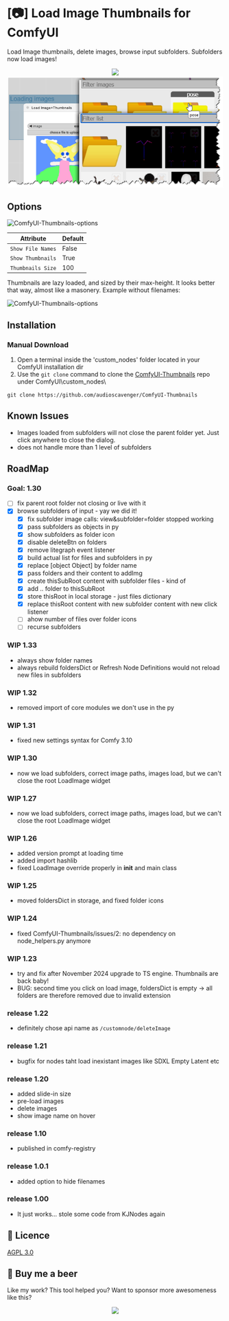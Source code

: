 # [📷] Load Image Thumbnails for ComfyUI
Load Image thumbnails, delete images, browse input subfolders. Subfolders now load images!

<p align="center">
 <img src="assets/ComfyUI-Thumbnails-featured-meme.webp" />
 <img src="assets/ComfyUI-Thumbnails-1.27.png" />
</p>

## Options

![ComfyUI-Thumbnails-options](/assets/ComfyUI-Thumbnails-options.webp)

| Attribute | Default |
| --- | --- |
| `Show File Names` | False |
| `Show Thumbnails` | True |
| `Thumbnails Size` | 100 |

Thumbnails are lazy loaded, and sized by their max-height. It looks better that way, almost like a masonery. Example without filenames:

![ComfyUI-Thumbnails-options](/assets/ComfyUI-Thumbnails-search-without-filenames.webp)


## Installation
### Manual Download
1. Open a terminal inside the 'custom_nodes' folder located in your ComfyUI installation dir
2. Use the `git clone` command to clone the [ComfyUI-Thumbnails](https://github.com/audioscavenger/ComfyUI-Thumbnails) repo under ComfyUI\custom_nodes\
```
git clone https://github.com/audioscavenger/ComfyUI-Thumbnails
```

## Known Issues
- Images loaded from subfolders will not close the parent folder yet. Just click anywhere to close the dialog.
- does not handle more than 1 level of subfolders

## RoadMap

### Goal: 1.30
- [ ] fix parent root folder not closing or live with it
- [x] browse subfolders of input - yay we did it!
  - [x] fix subfolder image calls: view&subfolder=folder stopped working
  - [x] pass subfolders as objects in py
  - [x] show subfolders as folder icon
  - [x] disable deleteBtn on folders
  - [x] remove litegraph event listener
  - [x] build actual list for files and subfolders in py
  - [x] replace [object Object] by folder name
  - [x] pass folders and their content to addImg
  - [x] create thisSubRoot content with subfolder files - kind of
  - [x] add .. folder to thisSubRoot
  - [x] store thisRoot in local storage - just files dictionary
  - [x] replace thisRoot content with new subfolder content with new click listener
  - [ ] ahow number of files over folder icons
  - [ ] recurse subfolders

### WIP 1.33
- always show folder names
- always rebuild foldersDict or Refresh Node Definitions would not reload new files in subfolders

### WIP 1.32
- removed import of core modules we don't use in the py

### WIP 1.31
- fixed new settings syntax for Comfy 3.10

### WIP 1.30
- now we load subfolders, correct image paths, images load, but we can't close the root LoadImage widget

### WIP 1.27
- now we load subfolders, correct image paths, images load, but we can't close the root LoadImage widget

### WIP 1.26
- added version prompt at loading time
- added import hashlib
- fixed LoadImage override properly in __init__ and main class

### WIP 1.25
- moved foldersDict in storage, and fixed folder icons

### WIP 1.24
- fixed ComfyUI-Thumbnails/issues/2: no dependency on node_helpers.py anymore

### WIP 1.23
- try and fix after November 2024 upgrade to TS engine. Thumbnails are back baby!
- BUG: second time you click on load image, foldersDict is empty -> all folders are therefore removed due to invalid extension

### release 1.22
- definitely chose api name as `/customnode/deleteImage`

### release 1.21
- bugfix for nodes taht load inexistant images like SDXL Empty Latent etc

### release 1.20
- added slide-in size
- pre-load images
- delete images
- show image name on hover

### release 1.10
- published in comfy-registry

### release 1.0.1
- added option to hide filenames

### release 1.00
- It just works... stole some code from KJNodes again


## :ribbon: Licence
[AGPL 3.0](https://choosealicense.com/licenses/gpl-3.0/)



## :beer: Buy me a beer
Like my work? This tool helped you? Want to sponsor more awesomeness like this?

<p align="center">
 <a href="https://www.paypal.com/donate/?hosted_button_id=CD7P7PK3WP8WU"><img src="/assets/paypal-Donate-QR-Code.png" /></a>
</p>
